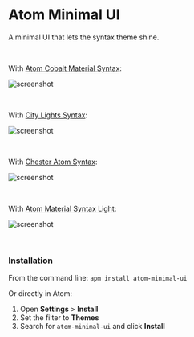 # Atom Minimal UI

A minimal UI that lets the syntax theme shine.

<br/>

With [Atom Cobalt Material Syntax](https://atom.io/themes/atom-cobalt-material-syntax):

![screenshot](https://i.imgur.com/xYommlk.png)

<br/>

With [City Lights Syntax](https://atom.io/themes/city-lights-syntax):

![screenshot](https://i.imgur.com/63o45gw.png)

<br/>

With [Chester Atom Syntax](https://atom.io/themes/chester-atom-syntax):

![screenshot](https://i.imgur.com/ZSon1uD.png)

<br/>

<!-- With [Base16 Tomorrow Light Syntax](https://atom.io/themes/base16-tomorrow-light-theme):

![screenshot](https://i.imgur.com/mQIC9PE.png)

<br/>

With [Atom Material Syntax](https://atom.io/themes/atom-material-syntax):

![screenshot](https://i.imgur.com/DHZewsb.png)

<br/> -->

With [Atom Material Syntax Light](https://atom.io/themes/atom-material-syntax-light):

![screenshot](https://i.imgur.com/czIiJLx.png?1)

<br/>

### Installation

From the command line: `apm install atom-minimal-ui`

Or directly in Atom:

1. Open __Settings__ > __Install__
2. Set the filter to __Themes__
3. Search for `atom-minimal-ui` and click __Install__

